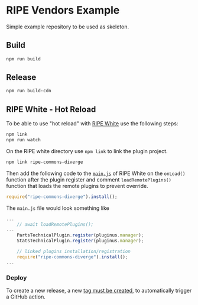 # RIPE Vendors Example

Simple example repository to be used as skeleton.

## Build

```bash
npm run build
```

## Release

```bash
npm run build-cdn
```

## RIPE White - Hot Reload

To be able to use "hot reload" with [RIPE White](https://github.com/ripe-tech/ripe-white) use the following steps:

```bash
npm link
npm run watch
```

On the RIPE white directory use `npm link` to link the plugin project.

```bash
npm link ripe-commons-diverge
```

Then add the following code to the [`main.js`](https://github.com/ripe-tech/ripe-white/blob/master/js/main.js) of RIPE White on the `onLoad()` function after the plugin register and comment `loadRemotePlugins()` function that loads the remote plugins to prevent override.

```javascript
require("ripe-commons-diverge").install();
```

The `main.js` file would look something like

```javascript
...
    // await loadRemotePlugins();
...
    PartsTechnicalPlugin.register(pluginus.manager);
    StatsTechnicalPlugin.register(pluginus.manager);

    // linked plugins installation/registration
    require("ripe-commons-diverge").install();
...
```

### Deploy

To create a new release, a new [tag must be created](https://git-scm.com/book/en/v2/Git-Basics-Tagging), to automatically trigger a GitHub action. 